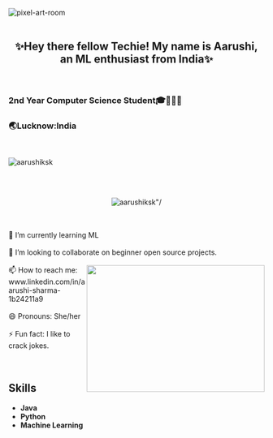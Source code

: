 ![pixel-art-room](https://user-images.githubusercontent.com/92772439/213060212-926b71b0-489e-4246-960e-8a262a62208c.gif)
<br></br>
<h2><center>✨Hey there fellow Techie! My name is Aarushi, an ML enthusiast from India✨</center></h2>
<br>
<h3>2nd Year Computer Science Student🎓👩🏾‍🎓</h3>
<h3>🌏Lucknow:India</h3>
<br>                                           
<p align="left"><img src="https://komarev.com/ghpvc/?username=aarushiksk&label=Profile%20views&color=0e75b6&style=flat" alt="aarushiksk" /> </p>
<br></br>
<p align="center"><img src="https://github-readme-stats.vercel.app/api?username=aarushiksk&theme=synthwave" alt=aarushiksk"/></p>
<br></br>
 🌱 I’m currently learning ML 
<br> 
<br>
 👯 I’m looking to collaborate on beginner open source projects.
<br>
<br>
<img src="https://user-images.githubusercontent.com/92772439/194034977-5211d858-9b01-48d1-9f34-3d010f42ea1b.gif" align="right" width=350 height=250/>
📫 How to reach me: www.linkedin.com/in/aarushi-sharma-1b24211a9
<br>
<br>
 😄 Pronouns: She/her
<br>
<br>
⚡ Fun fact: I like to crack jokes.
<br>
<br>
<br>
<h2><italic>Skills</italic></h2>

- **Java** 
- **Python**
- **Machine Learning**

